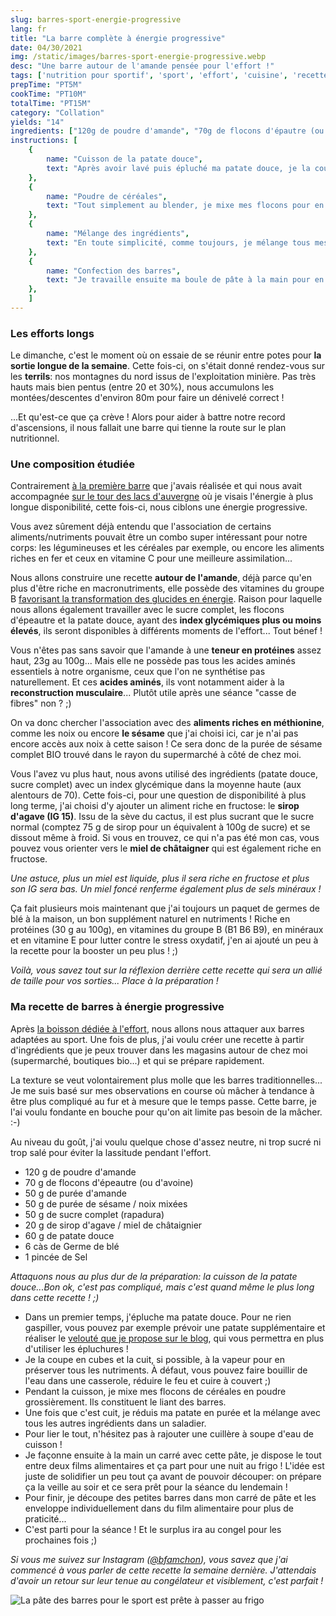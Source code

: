 ```yaml
---
slug: barres-sport-energie-progressive
lang: fr
title: "La barre complète à énergie progressive"
date: 04/30/2021
img: /static/images/barres-sport-energie-progressive.webp
desc: "Une barre autour de l'amande pensée pour l'effort !"
tags: ['nutrition pour sportif', 'sport', 'effort', 'cuisine', 'recette', 'bio', 'barre', 'boisson effort', 'végétarien', 'vitamines', 'minéraux', 'nutrition bio', 'nutrition efforts longs', 'bcaa', 'acides aminés', 'sirop agave', 'patate douce', 'barres sport', 'amande', 'fructose' ]
prepTime: "PT5M"
cookTime: "PT10M"
totalTime: "PT15M"
category: "Collation"
yields: "14"
ingredients: ["120g de poudre d'amande", "70g de flocons d'épautre (ou avoine)", "50g de purée d'amande", "50g de purée de sésame", "50g de sucre complet (rapadura)", "20g de sirop d'agave ou miel de châtaignier", "60g de patate douce", "6 càs de Germe de blé", "1 pincée de Sel"]
instructions: [
    {
        name: "Cuisson de la patate douce",
        text: "Après avoir lavé puis épluché ma patate douce, je la coupe en petit cube pour la cuire rapidement à la vapeur, ou dans une casserole d'eau. L'idée est de cuire délicatement pour préserver les nutriments.",
    },
    {
        name: "Poudre de céréales",
        text: "Tout simplement au blender, je mixe mes flocons pour en faire de la poudre, elle constitura un liant pour nos barres.",
    },
    {
        name: "Mélange des ingrédients",
        text: "En toute simplicité, comme toujours, je mélange tous mes ingrédients avec 80g de patate douce écrasée en purée. Vous pouvez gardez le reste pour un repas ! Personnellement; j'en ai fais des galettes de pommes de terre.",
    },
    {
        name: "Confection des barres",
        text: "Je travaille ensuite ma boule de pâte à la main pour en faire un carré, et mettre le tout au frais entre 2 film alimentaire pour quelques heures (préparée la veille au soir pour le lendemain matin par exemple, l'idée est juste que ce soit un peu plus solide). Le lendemain, je sors mon carré pour y détailler 14 petites barres que j'embale individuellement. Le surplus sera stocké au congel pour les prochaines sorties !",
    },
    ]
---
```


### Les efforts longs
 
Le dimanche, c'est le moment où on essaie de se réunir entre potes pour **la sortie longue de la semaine**. Cette fois-ci, on s'était donné rendez-vous sur les **terrils**: nos montagnes du nord issus de l'exploitation minière. Pas très hauts mais bien pentus (entre 20 et 30%), nous accumulons les montées/descentes d'environ 80m pour faire un dénivelé correct !
 
...Et qu'est-ce que ça crève ! Alors pour aider à battre notre record d'ascensions, il nous fallait une barre qui tienne la route sur le plan nutritionnel.
 
### Une composition étudiée
 
Contrairement [à la première barre](/nutrition/barres-avoine-epautre) que j'avais réalisée et qui nous avait accompagnée [sur le tour des lacs d'auvergne](/recits-aventures/gr30-ultra-leger) où je visais l'énergie à plus longue disponibilité, cette fois-ci, nous ciblons une énergie progressive.
 
Vous avez sûrement déjà entendu que l'association de certains aliments/nutriments pouvait être un combo super intéressant pour notre corps: les légumineuses et les céréales par exemple, ou encore les aliments riches en fer et ceux en vitamine C pour une meilleure assimilation...
 
Nous allons construire une recette **autour de l'amande**, déjà parce qu'en plus d'être riche en macronutriments, elle possède des vitamines du groupe B [favorisant la transformation des glucides en énergie](https://www.irbms.com/amande-et-poudre-amande/). Raison pour laquelle nous allons également travailler avec le sucre complet, les flocons d'épeautre et la patate douce, ayant des **index glycémiques plus ou moins élevés**, ils seront disponibles à différents moments de l'effort... Tout bénef !
 
Vous n'êtes pas sans savoir que l'amande à une **teneur en protéines** assez haut, 23g au 100g... Mais elle ne possède pas tous les acides aminés essentiels à notre organisme, ceux que l'on ne synthétise pas naturellement. Et ces **acides aminés**, ils vont notamment aider à la **reconstruction musculaire**... Plutôt utile après une séance "casse de fibres" non ? ;)
 
On va donc chercher l'association avec des **aliments riches en méthionine**, comme les noix ou encore **le sésame** que j'ai choisi ici, car je n'ai pas encore accès aux noix à cette saison ! Ce sera donc de la purée de sésame complet BIO trouvé dans le rayon du supermarché à côté de chez moi.
 
Vous l'avez vu plus haut, nous avons utilisé des ingrédients (patate douce, sucre complet) avec un index glycémique dans la moyenne haute (aux alentours de 70). Cette fois-ci, pour une question de disponibilité à plus long terme, j'ai choisi d'y ajouter un aliment riche en fructose: le **sirop d'agave (IG 15)**. Issu de la sève du cactus, il est plus sucrant que le sucre normal (comptez 75 g de sirop pour un équivalent à 100g de sucre) et se dissout même à froid. Si vous en trouvez, ce qui n'a pas été mon cas, vous pouvez vous orienter vers le **miel de châtaigner** qui est également riche en fructose.
 
*Une astuce, plus un miel est liquide, plus il sera riche en fructose et plus son IG sera bas. Un miel foncé renferme également plus de sels minéraux !*
 
Ça fait plusieurs mois maintenant que j'ai toujours un paquet de germes de blé à la maison, un bon supplément naturel en nutriments ! Riche en protéines (30 g au 100g), en vitamines du groupe B (B1 B6 B9), en minéraux et en vitamine E pour lutter contre le stress oxydatif, j'en ai ajouté un peu à la recette pour la booster un peu plus ! ;)
 
*Voilà, vous savez tout sur la réflexion derrière cette recette qui sera un allié de taille pour vos sorties... Place à la préparation !*
 
### Ma recette de barres à énergie progressive
 
Après [la boisson dédiée à l'effort](/nutrition/boisson-sport-isotonique), nous allons nous attaquer aux barres adaptées au sport. Une fois de plus, j'ai voulu créer une recette à partir d'ingrédients que je peux trouver dans les magasins autour de chez moi (supermarché, boutiques bio...) et qui se prépare rapidement.

La texture se veut volontairement plus molle que les barres traditionnelles... Je me suis basé sur mes observations en course où mâcher à tendance à être plus compliqué au fur et à mesure que le temps passe. Cette barre, je l'ai voulu fondante en bouche pour qu'on ait limite pas besoin de la mâcher. :-)

Au niveau du goût, j'ai voulu quelque chose d'assez neutre, ni trop sucré ni trop salé pour éviter la lassitude pendant l'effort.
 
- 120 g de poudre d'amande
- 70 g de flocons d'épeautre (ou d'avoine)
- 50 g de purée d'amande
- 50 g de purée de sésame / noix mixées
- 50 g de sucre complet (rapadura)
- 20 g de sirop d'agave / miel de châtaignier
- 60 g de patate douce
- 6 càs de Germe de blé
- 1 pincée de Sel
 
*Attaquons nous au plus dur de la préparation: la cuisson de la patate douce...Bon ok, c'est pas compliqué, mais c'est quand même le plus long dans cette recette ! ;)*
 
- Dans un premier temps, j'épluche ma patate douce. Pour ne rien gaspiller, vous pouvez par exemple prévoir une patate supplémentaire et réaliser le [velouté que je propose sur le blog](/nutrition/veloute-patates-douces-pois-chiches), qui vous permettra en plus d'utiliser les épluchures !
- Je la coupe en cubes et la cuit, si possible, à la vapeur pour en préserver tous les nutriments. À défaut, vous pouvez faire bouillir de l'eau dans une casserole, réduire le feu et cuire à couvert ;)
- Pendant la cuisson, je mixe mes flocons de céréales en poudre grossièrement. Ils constituent le liant des barres.
- Une fois que c'est cuit, je réduis ma patate en purée et la mélange avec tous les autres ingrédients dans un saladier.
- Pour lier le tout, n'hésitez pas à rajouter une cuillère à soupe d'eau de cuisson !
- Je façonne ensuite à la main un carré avec cette pâte, je dispose le tout entre deux films alimentaires et ça part pour une nuit au frigo ! L'idée est juste de solidifier un peu tout ça avant de pouvoir découper: on prépare ça la veille au soir et ce sera prêt pour la séance du lendemain !
- Pour finir, je découpe des petites barres dans mon carré de pâte et les enveloppe individuellement dans du film alimentaire pour plus de praticité...
- C'est parti pour la séance ! Et le surplus ira au congel pour les prochaines fois ;)
 
*Si vous me suivez sur Instagram ([@bfamchon](https://www.instagram.com/bfamchon/?hl=fr)), vous savez que j'ai commencé à vous parler de cette recette la semaine dernière. J'attendais d'avoir un retour sur leur tenue au congélateur et visiblement, c'est parfait !*
 
![La pâte des barres pour le sport est prête à passer au frigo](/static/images/barres-sport-energie-progressive.webp)